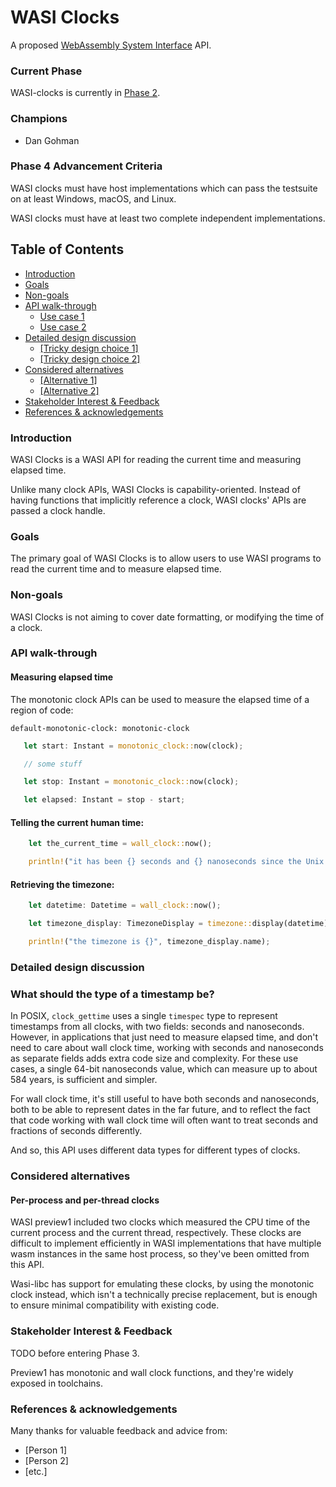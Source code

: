 # WASI Clocks

A proposed [WebAssembly System Interface](https://github.com/WebAssembly/WASI) API.

### Current Phase

WASI-clocks is currently in [Phase 2].

[Phase 2]: https://github.com/WebAssembly/WASI/blob/42fe2a3ca159011b23099c3d10b5b1d9aff2140e/docs/Proposals.md#phase-2---proposed-spec-text-available-cg--wg

### Champions

- Dan Gohman

### Phase 4 Advancement Criteria

WASI clocks must have host implementations which can pass the testsuite
on at least Windows, macOS, and Linux.

WASI clocks must have at least two complete independent implementations.

## Table of Contents

- [Introduction](#introduction)
- [Goals](#goals)
- [Non-goals](#non-goals)
- [API walk-through](#api-walk-through)
  - [Use case 1](#use-case-1)
  - [Use case 2](#use-case-2)
- [Detailed design discussion](#detailed-design-discussion)
  - [[Tricky design choice 1]](#tricky-design-choice-1)
  - [[Tricky design choice 2]](#tricky-design-choice-2)
- [Considered alternatives](#considered-alternatives)
  - [[Alternative 1]](#alternative-1)
  - [[Alternative 2]](#alternative-2)
- [Stakeholder Interest & Feedback](#stakeholder-interest--feedback)
- [References & acknowledgements](#references--acknowledgements)

### Introduction

WASI Clocks is a WASI API for reading the current time and measuring elapsed
time.

Unlike many clock APIs, WASI Clocks is capability-oriented. Instead
of having functions that implicitly reference a clock, WASI clocks' APIs are
passed a clock handle.

### Goals

The primary goal of WASI Clocks is to allow users to use WASI programs to
read the current time and to measure elapsed time.

### Non-goals

WASI Clocks is not aiming to cover date formatting, or modifying the time of a clock.

### API walk-through

#### Measuring elapsed time

The monotonic clock APIs can be used to measure the elapsed time of a region of code:

```wit
default-monotonic-clock: monotonic-clock
```

```rust
   let start: Instant = monotonic_clock::now(clock);

   // some stuff

   let stop: Instant = monotonic_clock::now(clock);

   let elapsed: Instant = stop - start;
```


#### Telling the current human time:

```rust
    let the_current_time = wall_clock::now();

    println!("it has been {} seconds and {} nanoseconds since the Unix epoch!", the_current_time.seconds, the_current_time.nanoseconds);
```

#### Retrieving the timezone:

```rust
    let datetime: Datetime = wall_clock::now();

    let timezone_display: TimezoneDisplay = timezone::display(datetime);

    println!("the timezone is {}", timezone_display.name);
```

### Detailed design discussion

### What should the type of a timestamp be?

In POSIX, `clock_gettime` uses a single `timespec` type to represent timestamps
from all clocks, with two fields: seconds and nanoseconds. However, in applications
that just need to measure elapsed time, and don't need to care about wall clock
time, working with seconds and nanoseconds as separate fields adds extra code size
and complexity. For these use cases, a single 64-bit nanoseconds value, which can
measure up to about 584 years, is sufficient and simpler.

For wall clock time, it's still useful to have both seconds and nanoseconds, both
to be able to represent dates in the far future, and to reflect the fact that
code working with wall clock time will often want to treat seconds and fractions
of seconds differently.

And so, this API uses different data types for different types of clocks.

### Considered alternatives

#### Per-process and per-thread clocks

WASI preview1 included two clocks which measured the CPU time of the current process and the current thread, respectively. These clocks are difficult to implement efficiently in WASI implementations that have multiple wasm instances in the same host process, so they've been omitted from this API.

Wasi-libc has support for emulating these clocks, by using the monotonic clock instead, which isn't a technically precise replacement, but is enough to ensure minimal compatibility with existing code.

### Stakeholder Interest & Feedback

TODO before entering Phase 3.

Preview1 has monotonic and wall clock functions, and they're widely exposed in toolchains.

### References & acknowledgements

Many thanks for valuable feedback and advice from:

- [Person 1]
- [Person 2]
- [etc.]
